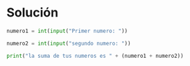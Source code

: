 # Solución

```python
numero1 = int(input("Primer numero: "))

numero2 = int(input("segundo numero: "))

print("la suma de tus numeros es " + (numero1 + numero2))
```